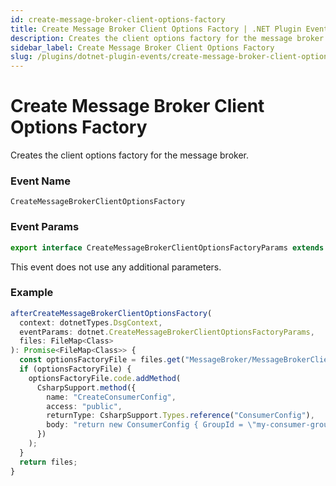 ```yaml
---
id: create-message-broker-client-options-factory
title: Create Message Broker Client Options Factory | .NET Plugin Event
description: Creates the client options factory for the message broker.
sidebar_label: Create Message Broker Client Options Factory
slug: /plugins/dotnet-plugin-events/create-message-broker-client-options-factory
---
```


# Create Message Broker Client Options Factory


Creates the client options factory for the message broker.

### Event Name

`CreateMessageBrokerClientOptionsFactory`

### Event Params

```ts
export interface CreateMessageBrokerClientOptionsFactoryParams extends EventParams {}
```

This event does not use any additional parameters.

### Example


```ts
afterCreateMessageBrokerClientOptionsFactory(
  context: dotnetTypes.DsgContext,
  eventParams: dotnet.CreateMessageBrokerClientOptionsFactoryParams,
  files: FileMap<Class>
): Promise<FileMap<Class>> {
  const optionsFactoryFile = files.get("MessageBroker/MessageBrokerClientOptionsFactory.cs");
  if (optionsFactoryFile) {
    optionsFactoryFile.code.addMethod(
      CsharpSupport.method({
        name: "CreateConsumerConfig",
        access: "public",
        returnType: CsharpSupport.Types.reference("ConsumerConfig"),
        body: "return new ConsumerConfig { GroupId = \"my-consumer-group\" };",
      })
    );
  }
  return files;
}
```